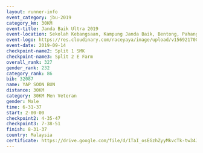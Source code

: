 ```yaml
---
layout: runner-info 
event_category: jbu-2019 
category_km: 30KM 
event-title: Janda Baik Ultra 2019  
event-location: Sekolah Kebangsaan, Kampung Janda Baik, Bentong, Pahang, Malaysia 
event-logo: https://res.cloudinary.com/raceyaya/image/upload/v1569217009/logo/janda-baik_vch1pc.jpg 
event-date: 2019-09-14 
checkpoint-name2: Split 1 SMK 
checkpoint-name3: Split 2 E Farm 
overall_rank: 327
gender_rank: 232
category_rank: 86
bib: 32087
name: YAP SOON BUN
distance: 30KM
category: 30KM Men Veteran
gender: Male
time: 6-31-37
start: 2-00-00
checkpoint2: 4-35-47
checkpoint3: 7-38-51
finish: 8-31-37
country: Malaysia
certificate: https://drive.google.com/file/d/1TaI_osEGzhZyyMkvcTk-tw34J2U_jW16/view?usp=sharing
---
```

